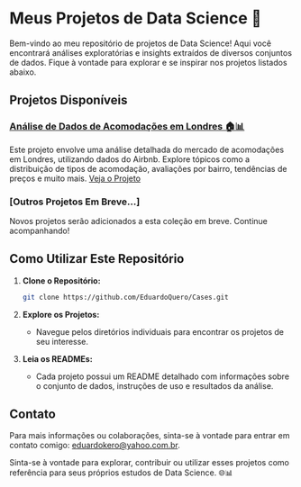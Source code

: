 # Meus Projetos de Data Science 🚀

Bem-vindo ao meu repositório de projetos de Data Science! Aqui você encontrará análises exploratórias e insights extraídos de diversos conjuntos de dados. Fique à vontade para explorar e se inspirar nos projetos listados abaixo.

## Projetos Disponíveis

### [Análise de Dados de Acomodações em Londres 🏠📊](https://github.com/EduardoQuero/Cases/tree/main/An%C3%A1lise_Dados_Airbnb_Londres)

Este projeto envolve uma análise detalhada do mercado de acomodações em Londres, utilizando dados do Airbnb. Explore tópicos como a distribuição de tipos de acomodação, avaliações por bairro, tendências de preços e muito mais. [Veja o Projeto](https://github.com/EduardoQuero/Cases/tree/main/An%C3%A1lise_Dados_Airbnb_Londres)

### [Outros Projetos Em Breve...]

Novos projetos serão adicionados a esta coleção em breve. Continue acompanhando!

## Como Utilizar Este Repositório

1. **Clone o Repositório:**
   ```bash
   git clone https://github.com/EduardoQuero/Cases.git
   ```

2. **Explore os Projetos:**
   - Navegue pelos diretórios individuais para encontrar os projetos de seu interesse.

3. **Leia os READMEs:**
   - Cada projeto possui um README detalhado com informações sobre o conjunto de dados, instruções de uso e resultados da análise.

## Contato

Para mais informações ou colaborações, sinta-se à vontade para entrar em contato comigo: [eduardokero@yahoo.com.br](mailto:eduardokero@yahoo.com.br).

Sinta-se à vontade para explorar, contribuir ou utilizar esses projetos como referência para seus próprios estudos de Data Science. 🌐📊
